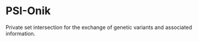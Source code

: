 # PSI-Onik

Private set intersection for the exchange of genetic variants and associated information.
